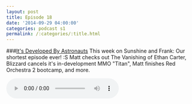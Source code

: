 ```yaml
---
layout: post
title: Episode 18
date: '2014-09-29 04:00:00'
categories: podcast s1
permalink: /:categories/:title.html
---
```


###[It's Developed By Astronauts](http://files.podcast.geeksinprogress.com/files/podcasts/1/s01e18_DevelopedByAstronauts.mp3)
This week on Sunshine and Frank: Our shortest episode ever! :S Matt checks out The Vanishing of Ethan Carter, Blizzard cancels it's in-development MMO "Titan", Matt finishes Red Orchestra 2 bootcamp, and more.

<audio controls>
  <source src="http://files.podcast.geeksinprogress.com/files/podcasts/1/s01e18_DevelopedByAstronauts.mp3" 	type="audio/mpeg">
</audio>
